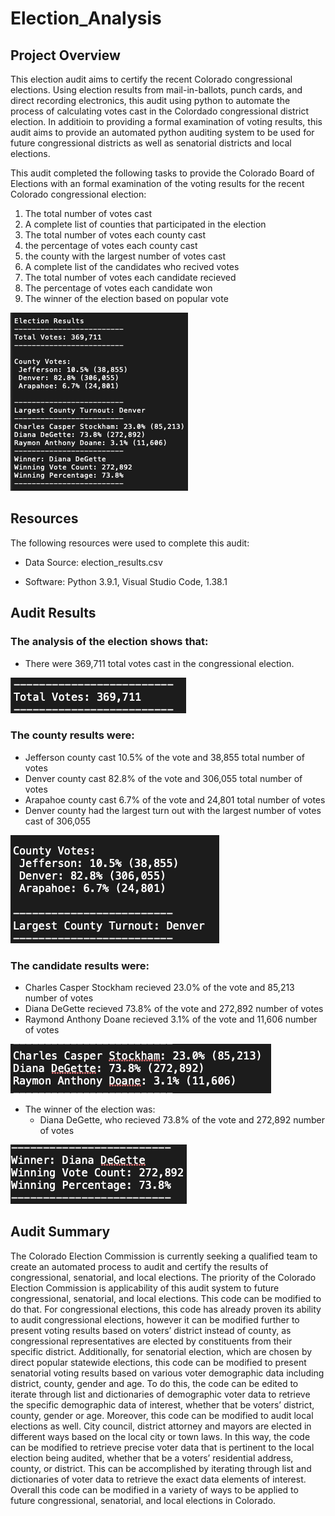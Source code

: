 # Election_Analysis

## Project Overview

This election audit aims to certify the recent Colorado congressional elections. Using election results from mail-in-ballots, punch cards, and direct recording electronics, this audit using python to automate the process of calculating votes cast in the Colordado congressional district election. In additioin to providing a formal examination of voting results, this audit aims to provide an automated python auditing system to be used for future congressional districts as well as senatorial districts and local elections. 

This audit completed the following tasks to provide the Colorado Board of Elections with an formal examination of the voting results for the recent Colorado congressional election:

1. The total number of votes cast
2. A complete list of counties that participated in the election
3. The total number of votes each county cast
4. the percentage of votes each county cast
5. the county with the largest number of votes cast
6. A complete list of the candidates who recived votes
7. The total number of votes each candidate recieved
8. The percentage of votes each candidate won
9. The winner of the election based on popular vote

![PyPoll_Challenge_Txt_File](/Resources/PyPoll_Challenge_Txt_File.png)


## Resources

The following resources were used to complete this audit:

- Data Source: election_results.csv

- Software: Python 3.9.1, Visual Studio Code, 1.38.1

## Audit Results

### The analysis of the election shows that:

- There were 369,711 total votes cast in the congressional election.

![PyPoll_Challenge_Total_Votes](/Resources/PyPoll_Challenge_Total_Votes.png)

### The county results were:

- Jefferson county cast 10.5% of the vote and 38,855 total number of votes
- Denver county cast 82.8% of the vote and 306,055 total number of votes
- Arapahoe county cast 6.7% of the vote and 24,801 total number of votes
- Denver county had the largest turn out with the largest number of votes cast of 306,055


![PyPoll_Challenge_Total_Votes](/Resources/PyPoll_Challenge_County_Vote.png)


### The candidate results were:
  - Charles Casper Stockham recieved 23.0% of the vote and 85,213 number of votes
  - Diana DeGette recieved 73.8% of the vote and 272,892 number of votes
  - Raymond Anthony Doane recieved 3.1% of the vote and 11,606 number of votes
  
![PyPoll_Challenge_Total_Votes](/Resources/PyPol_Challenge_Candidate_Results.png)
 
- The winner of the election was:
  - Diana DeGette, who recieved 73.8% of the vote and 272,892 number of votes

![PyPoll_Challenge_Total_Votes](/Resources/PyPol_Challenge_Winner.png)
  

## Audit Summary

  The Colorado Election Commission is currently seeking a qualified team to create an automated process to audit and certify the results of congressional, senatorial, and local elections. The priority of the Colorado Election Commission is applicability of this audit system to future congressional, senatorial, and local elections. This code can be modified to do that. 
  For congressional elections, this code has already proven its ability to audit congressional elections, however it can be modified further to present voting results based on voters’ district instead of county, as congressional representatives are elected by constituents from their specific district. 
  Additionally, for senatorial election, which are chosen by direct popular statewide elections, this code can be modified to present senatorial voting results based on various voter demographic data including district, county, gender and age. To do this, the code can be edited to iterate through list and dictionaries of demographic voter data to retrieve the specific demographic data of interest, whether that be voters’ district, county, gender or age. 
  Moreover, this code can be modified to audit local elections as well. City council, district attorney and mayors are elected in different ways based on the local city or town laws. In this way, the code can be modified to retrieve precise voter data that is pertinent to the local election being audited, whether that be a voters’ residential address, county, or district. This can be accomplished by iterating through list and dictionaries of voter data to retrieve the exact data elements of interest. 
  Overall this code can be modified in a variety of ways to be applied to future congressional, senatorial, and local elections in Colorado.  
